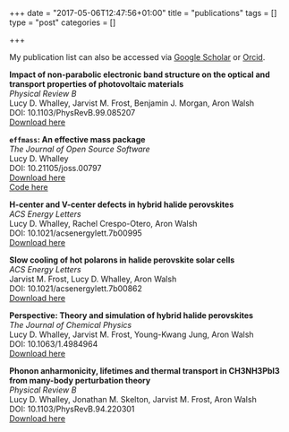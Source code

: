 +++
date = "2017-05-06T12:47:56+01:00"
title = "publications"
tags = []
type = "post"
categories = []

+++

My publication list can also be accessed via [Google Scholar](https://scholar.google.co.uk/citations?user=NPOWlz0AAAAJ&hl=en) or [Orcid](https://orcid.org/0000-0002-2992-9871).


<b>Impact of non-parabolic electronic band structure on the optical and transport properties of photovoltaic materials</b></br>
*Physical Review B*</br>
Lucy D. Whalley, Jarvist M. Frost, Benjamin J. Morgan, Aron Walsh</br>
DOI: 10.1103/PhysRevB.99.085207</br>
[Download here](../papers/effmass_arXiv.pdf) </br>

<b> `effmass`: An effective mass package</b></br>
*The Journal of Open Source Software*</br>
Lucy D. Whalley</br>
DOI: 10.21105/joss.00797</br>
[Download here](../papers/effmass.pdf) </br>
[Code here](https://github.com/lucydot/effmass)

<b>H-center and V-center defects in hybrid halide perovskites</b></br>
*ACS Energy Letters*</br>
Lucy D. Whalley, Rachel Crespo-Otero, Aron Walsh</br>
DOI: 10.1021/acsenergylett.7b00995</br>
[Download here](../papers/VH_Defects_V5.pdf)

<b>Slow cooling of hot polarons in halide perovskite solar cells</b></br>
*ACS Energy Letters*</br>
Jarvist M. Frost, Lucy D. Whalley, Aron Walsh</br>
DOI: 10.1021/acsenergylett.7b00862 </br>
[Download here](../papers/1708_04158.pdf)

<b>Perspective: Theory and simulation of hybrid halide perovskites</b></br>
*The Journal of Chemical Physics*</br>
Lucy D. Whalley, Jarvist M. Frost, Young-Kwang Jung, Aron Walsh</br>
DOI: 10.1063/1.4984964 </br>
[Download here](../papers/1703_09504.pdf)

<b>Phonon anharmonicity, lifetimes and thermal transport in CH3NH3PbI3 from many-body perturbation theory</b></br>
*Physical Review B*</br>
Lucy D. Whalley, Jonathan M. Skelton, Jarvist M. Frost, Aron Walsh</br>
DOI: 10.1103/PhysRevB.94.220301 </br>
[Download here](../papers/1609_00825.pdf)








